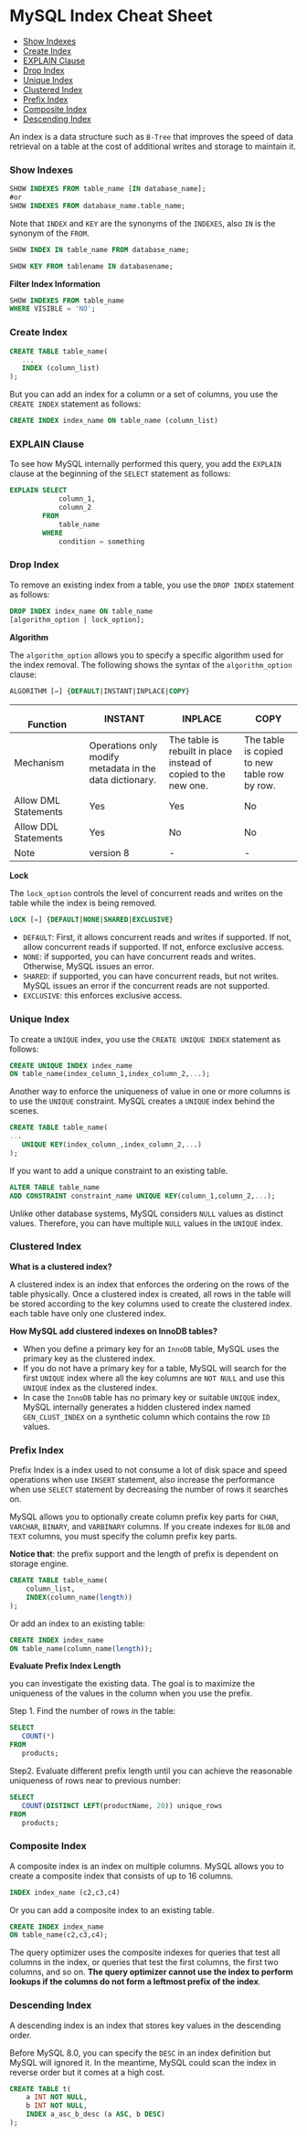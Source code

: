 # MySQL Index Cheat Sheet

* [Show Indexes](#show-indexes)
* [Create Index](#create-index)
* [EXPLAIN Clause](#explain-clause)
* [Drop Index](#drop-index)
* [Unique Index](#unique-index)
* [Clustered Index](#clustered-index)
* [Prefix Index](#prefix-index)
* [Composite Index](#composite-index)
* [Descending Index](#descending-index)


An index is a data structure such as `B-Tree` that improves the speed of data retrieval on a table at the cost of additional writes and storage to maintain it.

### Show Indexes
```sql
SHOW INDEXES FROM table_name [IN database_name];
#or
SHOW INDEXES FROM database_name.table_name;
```
Note that `INDEX` and `KEY` are the synonyms of the `INDEXES`, also `IN` is the synonym of the `FROM`.
```sql
SHOW INDEX IN table_name FROM database_name;

SHOW KEY FROM tablename IN databasename;
```

**Filter Index Information**
```sql
SHOW INDEXES FROM table_name
WHERE VISIBLE = 'NO';
```

### Create Index
```sql
CREATE TABLE table_name(
   ...
   INDEX (column_list)
);
```
But you can add an index for a column or a set of columns, you use the `CREATE INDEX` statement as follows:
```sql
CREATE INDEX index_name ON table_name (column_list)
```

### EXPLAIN Clause
To see how MySQL internally performed this query, you add the `EXPLAIN` clause at the beginning of the `SELECT` statement as follows:
```sql
EXPLAIN SELECT
            column_1,
            column_2
        FROM
            table_name
        WHERE
            condition = something
```

### Drop Index
To remove an existing index from a table, you use the `DROP INDEX` statement as follows:
```sql
DROP INDEX index_name ON table_name
[algorithm_option | lock_option];
```

**Algorithm**

The `algorithm_option` allows you to specify a specific algorithm used for the index removal. The following shows the syntax of the `algorithm_option` clause:
```sql
ALGORITHM [=] {DEFAULT|INSTANT|INPLACE|COPY}
```

<br> Function <img width=250/>| INSTANT | INPLACE | COPY
---|---|---|---|
Mechanism | Operations only modify metadata in the data dictionary. | The table is rebuilt in place instead of copied to the new one. | The table is copied to new table row by row.
Allow DML Statements | Yes | Yes | No
Allow DDL Statements | Yes | No | No
Note | version 8 | - | - | -

**Lock**

The `lock_option` controls the level of concurrent reads and writes on the table while the index is being removed.
```sql
LOCK [=] {DEFAULT|NONE|SHARED|EXCLUSIVE}
```
* `DEFAULT`: First, it allows concurrent reads and writes if supported. If not, allow concurrent reads if supported. If not, enforce exclusive access.
* `NONE`: if supported, you can have concurrent reads and writes. Otherwise, MySQL issues an error.
* `SHARED`: if supported, you can have concurrent reads, but not writes. MySQL issues an error if the concurrent reads are not supported.
* `EXCLUSIVE`: this enforces exclusive access.

### Unique Index
To create a `UNIQUE` index, you use the `CREATE UNIQUE INDEX` statement as follows:
```sql
CREATE UNIQUE INDEX index_name
ON table_name(index_column_1,index_column_2,...);
```
Another way to enforce the uniqueness of value in one or more columns is to use the `UNIQUE` constraint. MySQL creates a `UNIQUE` index behind the scenes.
```sql
CREATE TABLE table_name(
...
   UNIQUE KEY(index_column_,index_column_2,...)
);
```
If you want to add a unique constraint to an existing table.
```sql
ALTER TABLE table_name
ADD CONSTRAINT constraint_name UNIQUE KEY(column_1,column_2,...);
```

Unlike other database systems, MySQL considers `NULL` values as distinct values. Therefore, you can have multiple `NULL` values in the `UNIQUE` index.

### Clustered Index

**What is a clustered index?**

A clustered index is an index that enforces the ordering on the rows of the table physically. Once a clustered index is created, all rows in the table will be stored according to the key columns used to create the clustered index. each table have only one clustered index.

**How MySQL add clustered indexes on InnoDB tables?**
* When you define a primary key for an `InnoDB` table, MySQL uses the primary key as the clustered index.
* If you do not have a primary key for a table, MySQL will search for the first `UNIQUE` index where all the key columns are `NOT NULL` and use this `UNIQUE` index as the clustered index.
* In case the `InnoDB` table has no primary key or suitable `UNIQUE` index, MySQL internally generates a hidden clustered index named `GEN_CLUST_INDEX` on a synthetic column which contains the row `ID` values.

### Prefix Index
Prefix Index is a index used to not consume a lot of disk space and speed operations when use `INSERT` statement, also increase the performance when use `SELECT` statement by decreasing the number of rows it searches on.

MySQL allows you to optionally create column prefix key parts for `CHAR`, `VARCHAR`, `BINARY`, and `VARBINARY` columns. If you create indexes for `BLOB` and `TEXT` columns, you must specify the column prefix key parts.

**Notice that**: the prefix support and the length of prefix is dependent on storage engine.

```sql
CREATE TABLE table_name(
    column_list,
    INDEX(column_name(length))
);
```
Or add an index to an existing table:
```sql
CREATE INDEX index_name
ON table_name(column_name(length));
```

**Evaluate Prefix Index Length**

you can investigate the existing data. The goal is to maximize the uniqueness of the values in the column when you use the prefix.

Step 1. Find the number of rows in the table:
```sql
SELECT
   COUNT(*)
FROM
   products;
```
Step2. Evaluate different prefix length until you can achieve the reasonable uniqueness of rows near to previous number:
```sql
SELECT
   COUNT(DISTINCT LEFT(productName, 20)) unique_rows
FROM
   products;
```

### Composite Index
A composite index is an index on multiple columns. MySQL allows you to create a composite index that consists of up to 16 columns.
```sql
INDEX index_name (c2,c3,c4)
```
Or you can add a composite index to an existing table.
```sql
CREATE INDEX index_name
ON table_name(c2,c3,c4);
```

The query optimizer uses the composite indexes for queries that test all columns in the index, or queries that test the first columns, the first two columns, and so on. **The query optimizer cannot use the index to perform lookups if the columns do not form a leftmost prefix of the index**.

### Descending Index
A descending index is an index that stores key values in the descending order.

Before MySQL 8.0, you can specify the `DESC` in an index definition but MySQL will ignored it. In the meantime, MySQL could scan the index in reverse order but it comes at a high cost.

```sql
CREATE TABLE t(
    a INT NOT NULL,
    b INT NOT NULL,
    INDEX a_asc_b_desc (a ASC, b DESC)
);
```
